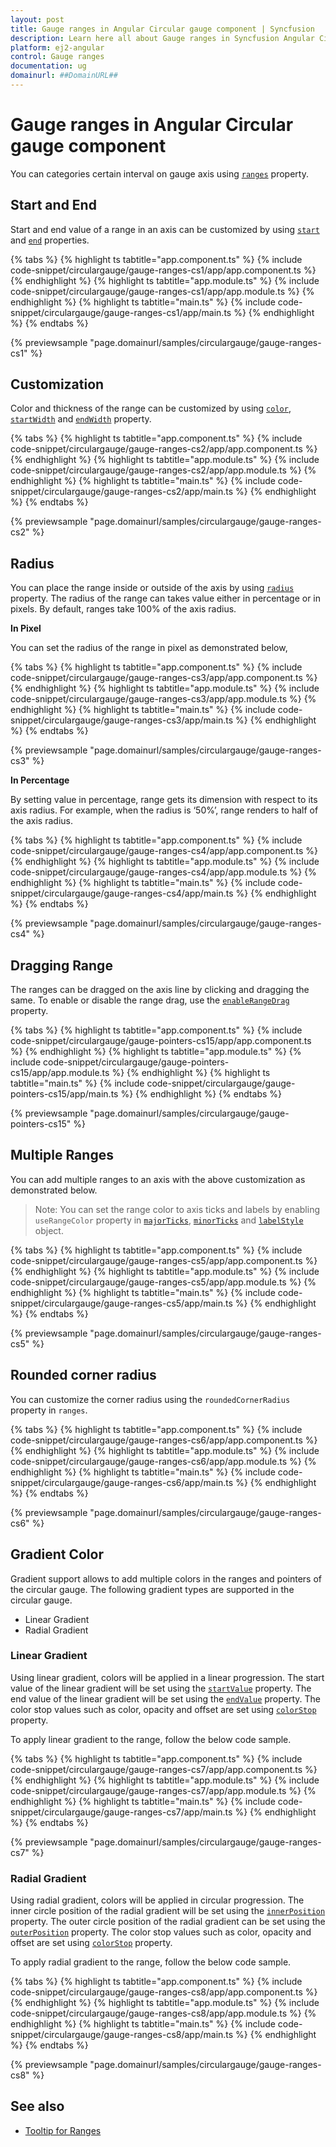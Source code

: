 ```yaml
---
layout: post
title: Gauge ranges in Angular Circular gauge component | Syncfusion
description: Learn here all about Gauge ranges in Syncfusion Angular Circular gauge component of Syncfusion Essential JS 2 and more.
platform: ej2-angular
control: Gauge ranges 
documentation: ug
domainurl: ##DomainURL##
---
```



# Gauge ranges in Angular Circular gauge component

You can categories certain interval on gauge axis using [`ranges`](https://ej2.syncfusion.com/angular/documentation/api/circular-gauge/range/#properties) property.

## Start and End

Start and end value of a range in an axis can be customized by using [`start`](https://ej2.syncfusion.com/angular/documentation/api/circular-gauge/range/#start-number) and [`end`](https://ej2.syncfusion.com/angular/documentation/api/circular-gauge/range/#end-number) properties.

{% tabs %}
{% highlight ts tabtitle="app.component.ts" %}
{% include code-snippet/circulargauge/gauge-ranges-cs1/app/app.component.ts %}
{% endhighlight %}
{% highlight ts tabtitle="app.module.ts" %}
{% include code-snippet/circulargauge/gauge-ranges-cs1/app/app.module.ts %}
{% endhighlight %}
{% highlight ts tabtitle="main.ts" %}
{% include code-snippet/circulargauge/gauge-ranges-cs1/app/main.ts %}
{% endhighlight %}
{% endtabs %}
  
{% previewsample "page.domainurl/samples/circulargauge/gauge-ranges-cs1" %}

## Customization

Color and thickness of the range can be customized by using [`color`](https://ej2.syncfusion.com/angular/documentation/api/circular-gauge/range/#color-string), [`startWidth`](https://ej2.syncfusion.com/angular/documentation/api/circular-gauge/range/#startwidth-number) and [`endWidth`](https://ej2.syncfusion.com/angular/documentation/api/circular-gauge/range/#endwidth-number) property.

{% tabs %}
{% highlight ts tabtitle="app.component.ts" %}
{% include code-snippet/circulargauge/gauge-ranges-cs2/app/app.component.ts %}
{% endhighlight %}
{% highlight ts tabtitle="app.module.ts" %}
{% include code-snippet/circulargauge/gauge-ranges-cs2/app/app.module.ts %}
{% endhighlight %}
{% highlight ts tabtitle="main.ts" %}
{% include code-snippet/circulargauge/gauge-ranges-cs2/app/main.ts %}
{% endhighlight %}
{% endtabs %}
  
{% previewsample "page.domainurl/samples/circulargauge/gauge-ranges-cs2" %}

<!-- markdownlint-disable MD036 -->

## Radius

You can place the range inside or outside of the axis by using [`radius`](https://ej2.syncfusion.com/angular/documentation/api/circular-gauge/range/#radius-string) property.
The radius of the range can takes value either in percentage or in pixels.
By default, ranges take 100% of the axis radius.

**In Pixel**

You can set the radius of the range in pixel as demonstrated below,

{% tabs %}
{% highlight ts tabtitle="app.component.ts" %}
{% include code-snippet/circulargauge/gauge-ranges-cs3/app/app.component.ts %}
{% endhighlight %}
{% highlight ts tabtitle="app.module.ts" %}
{% include code-snippet/circulargauge/gauge-ranges-cs3/app/app.module.ts %}
{% endhighlight %}
{% highlight ts tabtitle="main.ts" %}
{% include code-snippet/circulargauge/gauge-ranges-cs3/app/main.ts %}
{% endhighlight %}
{% endtabs %}
  
{% previewsample "page.domainurl/samples/circulargauge/gauge-ranges-cs3" %}

<!-- markdownlint-disable MD036 -->

**In Percentage**

By setting value in percentage, range gets its dimension with respect to its axis radius.
For example, when the radius is ‘50%’, range renders to half of the axis radius.

{% tabs %}
{% highlight ts tabtitle="app.component.ts" %}
{% include code-snippet/circulargauge/gauge-ranges-cs4/app/app.component.ts %}
{% endhighlight %}
{% highlight ts tabtitle="app.module.ts" %}
{% include code-snippet/circulargauge/gauge-ranges-cs4/app/app.module.ts %}
{% endhighlight %}
{% highlight ts tabtitle="main.ts" %}
{% include code-snippet/circulargauge/gauge-ranges-cs4/app/main.ts %}
{% endhighlight %}
{% endtabs %}
  
{% previewsample "page.domainurl/samples/circulargauge/gauge-ranges-cs4" %}

<!-- markdownlint-disable MD010 -->

## Dragging Range

The ranges can be dragged on the axis line by clicking and dragging the same. To enable or disable the range drag, use the [`enableRangeDrag`](https://ej2.syncfusion.com/angular/documentation/api/circular-gauge/circularGaugeModel/#enablerangedrag) property.

{% tabs %}
{% highlight ts tabtitle="app.component.ts" %}
{% include code-snippet/circulargauge/gauge-pointers-cs15/app/app.component.ts %}
{% endhighlight %}
{% highlight ts tabtitle="app.module.ts" %}
{% include code-snippet/circulargauge/gauge-pointers-cs15/app/app.module.ts %}
{% endhighlight %}
{% highlight ts tabtitle="main.ts" %}
{% include code-snippet/circulargauge/gauge-pointers-cs15/app/main.ts %}
{% endhighlight %}
{% endtabs %}
  
{% previewsample "page.domainurl/samples/circulargauge/gauge-pointers-cs15" %}

## Multiple Ranges

You can add multiple ranges to an axis with the above customization as demonstrated below.

>Note: You can set the range color to axis ticks and labels by enabling `useRangeColor` property in [`majorTicks`](https://ej2.syncfusion.com/angular/documentation/api/circular-gauge/tick), [`minorTicks`](https://ej2.syncfusion.com/angular/documentation/api/circular-gauge/tick) and [`labelStyle`](https://ej2.syncfusion.com/angular/documentation/api/circular-gauge/label) object.

{% tabs %}
{% highlight ts tabtitle="app.component.ts" %}
{% include code-snippet/circulargauge/gauge-ranges-cs5/app/app.component.ts %}
{% endhighlight %}
{% highlight ts tabtitle="app.module.ts" %}
{% include code-snippet/circulargauge/gauge-ranges-cs5/app/app.module.ts %}
{% endhighlight %}
{% highlight ts tabtitle="main.ts" %}
{% include code-snippet/circulargauge/gauge-ranges-cs5/app/main.ts %}
{% endhighlight %}
{% endtabs %}
  
{% previewsample "page.domainurl/samples/circulargauge/gauge-ranges-cs5" %}

## Rounded corner radius

You can customize the corner radius using the `roundedCornerRadius` property in `ranges`.

{% tabs %}
{% highlight ts tabtitle="app.component.ts" %}
{% include code-snippet/circulargauge/gauge-ranges-cs6/app/app.component.ts %}
{% endhighlight %}
{% highlight ts tabtitle="app.module.ts" %}
{% include code-snippet/circulargauge/gauge-ranges-cs6/app/app.module.ts %}
{% endhighlight %}
{% highlight ts tabtitle="main.ts" %}
{% include code-snippet/circulargauge/gauge-ranges-cs6/app/main.ts %}
{% endhighlight %}
{% endtabs %}
  
{% previewsample "page.domainurl/samples/circulargauge/gauge-ranges-cs6" %}

## Gradient Color

Gradient support allows to add multiple colors in the ranges and pointers of the circular gauge. The following gradient types are supported in the circular gauge.

* Linear Gradient
* Radial Gradient

### Linear Gradient

Using linear gradient, colors will be applied in a linear progression. The start value of the linear gradient will be set using the [`startValue`](https://ej2.syncfusion.com/angular/documentation/api/circular-gauge/linearGradient/#startvalue) property. The end value of the linear gradient will be set using the [`endValue`](https://ej2.syncfusion.com/angular/documentation/api/circular-gauge/linearGradient/#endvalue) property. The color stop values such as color, opacity and offset are set using [`colorStop`](https://ej2.syncfusion.com/angular/documentation/api/circular-gauge/linearGradient/#colorstop) property.

To apply linear gradient to the range, follow the below code sample.

{% tabs %}
{% highlight ts tabtitle="app.component.ts" %}
{% include code-snippet/circulargauge/gauge-ranges-cs7/app/app.component.ts %}
{% endhighlight %}
{% highlight ts tabtitle="app.module.ts" %}
{% include code-snippet/circulargauge/gauge-ranges-cs7/app/app.module.ts %}
{% endhighlight %}
{% highlight ts tabtitle="main.ts" %}
{% include code-snippet/circulargauge/gauge-ranges-cs7/app/main.ts %}
{% endhighlight %}
{% endtabs %}
  
{% previewsample "page.domainurl/samples/circulargauge/gauge-ranges-cs7" %}

### Radial Gradient

Using radial gradient, colors will be applied in circular progression. The inner circle position of the radial gradient will be set using the [`innerPosition`](https://ej2.syncfusion.com/angular/documentation/api/circular-gauge/radialGradient/#innerposition) property. The outer circle position of the radial gradient can be set using the [`outerPosition`](https://ej2.syncfusion.com/angular/documentation/api/circular-gauge/radialGradient/#outerposition) property. The color stop values such as color, opacity and offset are set using [`colorStop`](https://ej2.syncfusion.com/angular/documentation/api/circular-gauge/radialGradient/#colorstop) property.

To apply radial gradient to the range, follow the below code sample.

{% tabs %}
{% highlight ts tabtitle="app.component.ts" %}
{% include code-snippet/circulargauge/gauge-ranges-cs8/app/app.component.ts %}
{% endhighlight %}
{% highlight ts tabtitle="app.module.ts" %}
{% include code-snippet/circulargauge/gauge-ranges-cs8/app/app.module.ts %}
{% endhighlight %}
{% highlight ts tabtitle="main.ts" %}
{% include code-snippet/circulargauge/gauge-ranges-cs8/app/main.ts %}
{% endhighlight %}
{% endtabs %}
  
{% previewsample "page.domainurl/samples/circulargauge/gauge-ranges-cs8" %}

## See also

* [Tooltip for Ranges](https://ej2.syncfusion.com/angular/documentation/circular-gauge/gauge-user-interaction/#tooltip-for-ranges/)
